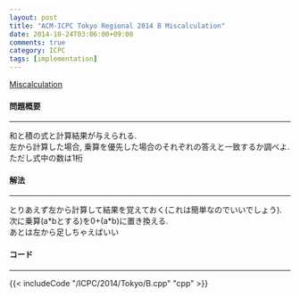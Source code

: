 ```yaml
---
layout: post
title: "ACM-ICPC Tokyo Regional 2014 B Miscalculation"
date: 2014-10-24T03:06:00+09:00
comments: true
category: ICPC
tags: [implementation]
---
```


[Miscalculation](http://judge.u-aizu.ac.jp/onlinejudge/cdescription.jsp?cid=ICPCOOC2014&pid=B)

#### 問題概要

****

和と積の式と計算結果が与えられる.  
左から計算した場合, 乗算を優先した場合のそれぞれの答えと一致するか調べよ.  
ただし式中の数は1桁

#### 解法

****

とりあえず左から計算して結果を覚えておく(これは簡単なのでいいでしょう).  
次に乗算(a\*bとする)を0+(a\*b)に置き換える.  
あとは左から足しちゃえばいい

#### コード

****

{{< includeCode "/ICPC/2014/Tokyo/B.cpp" "cpp" >}}

